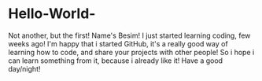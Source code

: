# Hello-World-
Not another, but the first!
Name's Besim!
I just started learning coding, few weeks ago!
I'm happy that i started GitHub, it's a really good way of learning how to code, and share your projects with other people!
So i hope i can learn something from it, because i already like it!
Have a good day/night!
